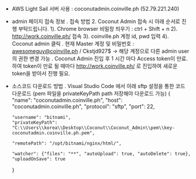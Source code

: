 - AWS Light Sail 서버 사용 : coconutadmin.coinville.ph (52.79.221.240)

- admin 페이지 접속 정보
  . 접속 방법
    2. Coconut Admin 접속 시 아래 순서로 진행 부탁드립니다.
      1). Chrome browser 비밀창 띄우기 : ctrl + Shift + n
      2). http://work.coinville.ph/ 접속
      3). coinville.ph 계정 id, pwd 입력
      4). Coconut admin 클릭
  . 현재 Master 계정 및 비밀번호 : awesomeguy@coinville.ph / Ckstjd927$ 
    -> 해당 계정으로 다른 admin user의 권한 변경 가능
  . Coconut Admin 진입 후 1 시간 마다 Access token이 만료. 하여 token이 만료 될 때마다 http://work.coinville.ph/ 로 진입하여 새로운 token을 받아서 진행 필요.
  
- 소스코드 다운로드 방법
  . Visual Studio Code 에서 아래 sftp 설정을 통한 코드 다운로드 (pem 파일을 privateKeyPath path 저장해야 다운로드 가능)
    {
      "name": "coconutadmin.coinville.ph",
      "host": "coconutadmin.coinville.ph",
      "protocol": "sftp",
      "port": 22,

      "username": "bitnami",
      "privateKeyPath": "C:\\Users\\korea\\Desktop\\Coconut\\Coconut_Admin\\pem\\key-coconutadmin.coinville.ph.pem",

      "remotePath": "/opt/bitnami/nginx/html/",

      "watcher": {"files": "**", "autoUpload": true, "autoDelete": true},
      "uploadOnSave": true
    }
